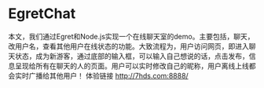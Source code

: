 # EgretChat
本文，我们通过Egret和Node.js实现一个在线聊天室的demo。主要包括，聊天，改用户名，查看其他用户在线状态的功能。大致流程为，用户访问网页，即进入聊天状态，成为新游客，通过底部的输入框，可以输入自己想说的话，点击发布，信息呈现给所有在聊天的人的页面。用户可以实时修改自己的昵称，用户离线上线都会实时广播给其他用户！   体验链接 http://7hds.com:8888/
